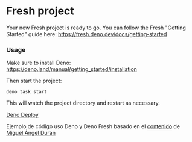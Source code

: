 # Fresh project

Your new Fresh project is ready to go. You can follow the Fresh "Getting
Started" guide here: https://fresh.deno.dev/docs/getting-started

### Usage

Make sure to install Deno: https://deno.land/manual/getting_started/installation

Then start the project:

```
deno task start
```

This will watch the project directory and restart as necessary.

[Deno Deploy](https://deno.com/deploy)

Ejemplo de código uso Deno y Deno Fresh basado en el [contenido](https://github.com/midudev/pixel-wars) de [Miguel Ángel Durán](https://github.com/midudev)
